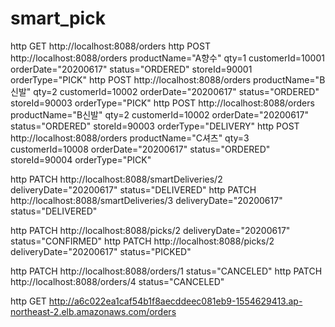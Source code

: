 # smart_pick
http GET http://localhost:8088/orders
http POST http://localhost:8088/orders productName="A향수" qty=1 customerId=10001 orderDate="20200617" status="ORDERED" storeId=90001 orderType="PICK"
http POST http://localhost:8088/orders productName="B신발" qty=2 customerId=10002 orderDate="20200617" status="ORDERED" storeId=90003 orderType="PICK"
http POST http://localhost:8088/orders productName="B신발" qty=2 customerId=10002 orderDate="20200617" status="ORDERED" storeId=90003 orderType="DELIVERY"
http POST http://localhost:8088/orders productName="C셔츠" qty=3 customerId=10008 orderDate="20200617" status="ORDERED" storeId=90004 orderType="PICK"

http PATCH http://localhost:8088/smartDeliveries/2 deliveryDate="20200617" status="DELIVERED"
http PATCH http://localhost:8088/smartDeliveries/3 deliveryDate="20200617" status="DELIVERED"

http PATCH http://localhost:8088/picks/2 deliveryDate="20200617" status="CONFIRMED"
http PATCH http://localhost:8088/picks/2 deliveryDate="20200617" status="PICKED"

http PATCH http://localhost:8088/orders/1 status="CANCELED"
http PATCH http://localhost:8088/orders/4 status="CANCELED"


http GET http://a6c022ea1caf54b1f8aecddeec081eb9-1554629413.ap-northeast-2.elb.amazonaws.com/orders
